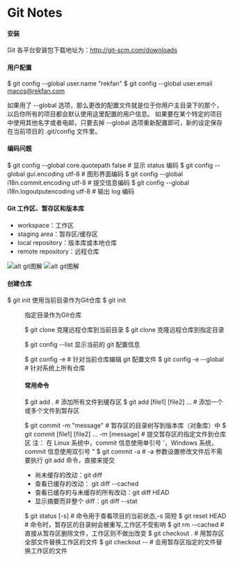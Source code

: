 # Git Notes

#### 安装
Git 各平台安装包下载地址为：http://git-scm.com/downloads

#### 用户配置
$ git config --global user.name "rekfan"
$ git config --global user.email macos@rekfan.com

如果用了 --global 选项，那么更改的配置文件就是位于你用户主目录下的那个，以后你所有的项目都会默认使用这里配置的用户信息。
如果要在某个特定的项目中使用其他名字或者电邮，只要去掉 --global 选项重新配置即可，新的设定保存在当前项目的 .git/config 文件里。

#### 编码问题
$ git config --global core.quotepath false          # 显示 status 编码
$ git config --global gui.encoding utf-8            # 图形界面编码
$ git config --global i18n.commit.encoding utf-8    # 提交信息编码
$ git config --global i18n.logoutputencoding utf-8  # 输出 log 编码

#### Git 工作区、暂存区和版本库

* workspace：工作区
* staging area：暂存区/缓存区
* local repository：版本库或本地仓库
* remote repository：远程仓库

![alt git图解](https://www.runoob.com/wp-content/uploads/2015/02/1352126739_7909.jpg)
![alt git图解](https://img-blog.csdnimg.cn/2019011421175356.png)

#### 创建仓库
$ git init  使用当前目录作为Git仓库
$ git init <dir>  指定目录作为Git仓库

$ git clone <repo> 克隆远程仓库到当前目录
$ git clone <repo> <directory> 克隆远程仓库到指定目录

$ git config --list 显示当前的 git 配置信息

$ git config -e    # 针对当前仓库编辑 git 配置文件
$ git config -e --global   # 针对系统上所有仓库

#### 常用命令
$ git add .  # 添加所有文件到缓存区
$ git add [file1] [file2] ... # 添加一个或多个文件到暂存区

$ git commit -m "message" # 暂存区的目录树写到版本库（对象库）中
$ git commit [file1] [file2] ... -m [message] # 提交暂存区的指定文件到仓库区
注： 在 Linux 系统中，commit 信息使用单引号 '，Windows 系统，commit 信息使用双引号 "
$ git commit -a  # -a 参数设置修改文件后不需要执行 git add 命令，直接来提交

* 尚未缓存的改动：git diff
* 查看已缓存的改动： git diff --cached
* 查看已缓存的与未缓存的所有改动：git diff HEAD
* 显示摘要而非整个 diff：git diff --stat

$ git status [-s] # 命令用于查看项目的当前状态,-s 简短
$ git reset HEAD # 命令时，暂存区的目录树会被重写,工作区不受影响
$ git rm --cached <file> # 直接从暂存区删除文件，工作区则不做出改变
$ git checkout . # 用暂存区全部文件替换工作区的文件
$ git checkout -- <file>  # 会用暂存区指定的文件替换工作区的文件

